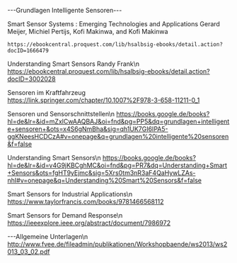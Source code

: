 ---Grundlagen Intelligente Sensoren---

Smart Sensor Systems : Emerging Technologies and Applications
Gerard Meijer, Michiel Pertijs, Kofi Makinwa, and Kofi Makinwa
```
https://ebookcentral.proquest.com/lib/hsalbsig-ebooks/detail.action?docID=1666479
```
Understanding Smart Sensors
Randy Frank\n
https://ebookcentral.proquest.com/lib/hsalbsig-ebooks/detail.action?docID=3002028

Sensoren im Kraftfahrzeug
https://link.springer.com/chapter/10.1007%2F978-3-658-11211-0_1

Sensoren und Sensorschnittstellen\n
https://books.google.de/books?hl=de&lr=&id=mZxlCwAAQBAJ&oi=fnd&pg=PP5&dq=grundlagen+intelligente+sensoren+&ots=x4S6gNmBha&sig=qh1UK7GI6IPA5-ggKNeesHCDCzA#v=onepage&q=grundlagen%20intelligente%20sensoren&f=false

Understanding Smart Sensors\n
https://books.google.de/books?hl=de&lr=&id=v4G9jKBCghMC&oi=fnd&pg=PR7&dq=Understanding+Smart+Sensors&ots=fgHT9yEjmc&sig=5Xrs0tm3nR3aF4QaHywLZAs-nhI#v=onepage&q=Understanding%20Smart%20Sensors&f=false

Smart Sensors for Industrial Applications\n
https://www.taylorfrancis.com/books/9781466568112

Smart Sensors for Demand Response\n
https://ieeexplore.ieee.org/abstract/document/7986972


---Allgemeine Unterlagen\n
http://www.fvee.de/fileadmin/publikationen/Workshopbaende/ws2013/ws2013_03_02.pdf
